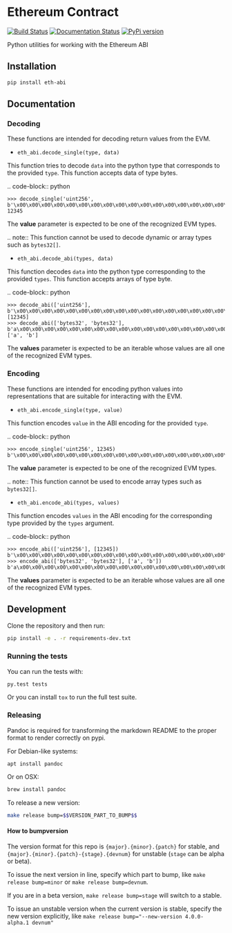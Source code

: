 # Ethereum Contract

[![Build Status](https://circleci.com/gh/ethereum/eth-abi.svg?style=shield)](https://circleci.com/gh/ethereum/eth-abi)
[![Documentation Status](https://readthedocs.org/projects/eth-abi/badge/?version=latest)](https://readthedocs.org/projects/eth-abi/?badge=latest)
[![PyPi version](https://img.shields.io/pypi/v/eth-abi.svg)](https://pypi.python.org/pypi/eth-abi)


Python utilities for working with the Ethereum ABI


## Installation

```sh
pip install eth-abi
```



## Documentation

### Decoding


These functions are intended for decoding return values from the EVM.


* ``eth_abi.decode_single(type, data)``

This function tries to decode ``data`` into the python type that corresponds
to the provided ``type``.  This function accepts data of type bytes.


.. code-block:: python

    >>> decode_single('uint256', b'\x00\x00\x00\x00\x00\x00\x00\x00\x00\x00\x00\x00\x00\x00\x00\x00\x00\x00\x00\x00\x00\x00\x00\x00\x00\x00\x00\x00\x00\x0009')
    12345


The **value** parameter is expected to be one of the recognized EVM types.


.. note:: This function cannot be used to decode dynamic or array types such as ``bytes32[]``.


* ``eth_abi.decode_abi(types, data)``

This function decodes ``data`` into the python type corresponding to the
provided ``types``.  This function accepts arrays of type byte.


.. code-block:: python

    >>> decode_abi(['uint256'], b'\x00\x00\x00\x00\x00\x00\x00\x00\x00\x00\x00\x00\x00\x00\x00\x00\x00\x00\x00\x00\x00\x00\x00\x00\x00\x00\x00\x00\x00\x0009')
    [12345]
    >>> decode_abi(['bytes32', 'bytes32'], b'a\x00\x00\x00\x00\x00\x00\x00\x00\x00\x00\x00\x00\x00\x00\x00\x00\x00\x00\x00\x00\x00\x00\x00\x00\x00\x00\x00\x00\x00\x00\x00b\x00\x00\x00\x00\x00\x00\x00\x00\x00\x00\x00\x00\x00\x00\x00\x00\x00\x00\x00\x00\x00\x00\x00\x00\x00\x00\x00\x00\x00\x00\x00')
    ['a', 'b']


The **values** parameter is expected to be an iterable whose values are all one
of the recognized EVM types.

### Encoding


These functions are intended for encoding python values into representations
that are suitable for interacting with the EVM.


* ``eth_abi.encode_single(type, value)``

This function encodes ``value`` in the ABI encoding for the provided ``type``.


.. code-block:: python

    >>> encode_single('uint256', 12345)
    b'\x00\x00\x00\x00\x00\x00\x00\x00\x00\x00\x00\x00\x00\x00\x00\x00\x00\x00\x00\x00\x00\x00\x00\x00\x00\x00\x00\x00\x00\x0009'


The **value** parameter is expected to be one of the recognized EVM types.

.. note:: This function cannot be used to encode array types such as ``bytes32[]``.


* ``eth_abi.encode_abi(types, values)``

This function encodes ``values`` in the ABI encoding for the corresponding type
provided by the ``types`` argument.


.. code-block:: python

    >>> encode_abi(['uint256'], [12345])
    b'\x00\x00\x00\x00\x00\x00\x00\x00\x00\x00\x00\x00\x00\x00\x00\x00\x00\x00\x00\x00\x00\x00\x00\x00\x00\x00\x00\x00\x00\x0009'
    >>> encode_abi(['bytes32', 'bytes32'], ['a', 'b'])
    b'a\x00\x00\x00\x00\x00\x00\x00\x00\x00\x00\x00\x00\x00\x00\x00\x00\x00\x00\x00\x00\x00\x00\x00\x00\x00\x00\x00\x00\x00\x00\x00b\x00\x00\x00\x00\x00\x00\x00\x00\x00\x00\x00\x00\x00\x00\x00\x00\x00\x00\x00\x00\x00\x00\x00\x00\x00\x00\x00\x00\x00\x00\x00'


The **values** parameter is expected to be an iterable whose values are all one
of the recognized EVM types.


## Development

Clone the repository and then run:

```sh
pip install -e . -r requirements-dev.txt
```


### Running the tests

You can run the tests with:

```sh
py.test tests
```

Or you can install `tox` to run the full test suite.


### Releasing

Pandoc is required for transforming the markdown README to the proper format to
render correctly on pypi.

For Debian-like systems:

```
apt install pandoc
```

Or on OSX:

```sh
brew install pandoc
```

To release a new version:

```sh
make release bump=$$VERSION_PART_TO_BUMP$$
```

#### How to bumpversion

The version format for this repo is `{major}.{minor}.{patch}` for stable, and
`{major}.{minor}.{patch}-{stage}.{devnum}` for unstable (`stage` can be alpha or beta).

To issue the next version in line, specify which part to bump,
like `make release bump=minor` or `make release bump=devnum`.

If you are in a beta version, `make release bump=stage` will switch to a stable.

To issue an unstable version when the current version is stable, specify the
new version explicitly, like `make release bump="--new-version 4.0.0-alpha.1 devnum"`
